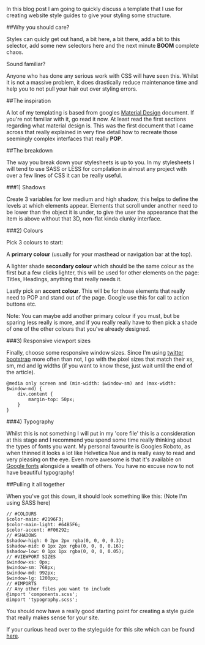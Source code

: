 In this blog post I am going to quickly discuss a template that I use for creating website style guides to give your styling some structure. 

##Why you should care?

Styles can quicly get out hand, a bit here, a bit there, add a bit to this selector, add some new selectors here and the next minute __BOOM__ complete chaos. 

Sound familiar?

Anyone who has done any serious work with CSS will have seen this. Whilst it is not a massive problem, it does drastically reduce maintenance time and help you to not pull your hair out over styling errors. 

##The inspiration

A lot of my templating is based from googles [Material Design](http://www.google.com/design/spec/material-design/introduction.html) document. If you're not familiar with it, go read it now. At least read the first sections regarding what material design is. This was the first document that I came across that really explained in very fine detail how to recreate those seemingly complex interfaces that really __POP__. 

##The breakdown

The way you break down your stylesheets is up to you. In my stylesheets I will tend to use SASS or LESS for compilation in almost any project with over a few lines of CSS it can be really useful. 

###1) Shadows

Create 3 variables for low medium and high shadow, this helps to define the levels at which elements appear. Elements that scroll under another need to be lower than the object it is under, to give the user the appearance that the item is above without that 3D, non-flat kinda clunky interface. 

###2) Colours

Pick 3 colours to start: 

A __primary colour__ (usually for your masthead or navigation bar at the top). 

A lighter shade __secondary colour__ which should be the same colour as the first but a few clicks lighter, this will be used for other elements on the page: Titles, Headings, anything that really needs it. 

Lastly pick an __accent colour__. This will be for those elements that really need to POP and stand out of the page. Google use this for call to action buttons etc. 

Note: You can maybe add another primary colour if you must, but be sparing less really is more, and if you really really have to then pick a shade of one of the other colours that you've already designed. 


###3) Responsive viewport sizes

Finally, choose some responsive window sizes. Since I'm using [twitter bootstrap](http://getbootstrap.com/) more often than not, I go with the pixel sizes that match their xs, sm, md and lg widths (if you want to know these, just wait until the end of the article).

	@media only screen and (min-width: $window-sm) and (max-width: $window-md) {
	    div.content {
	        margin-top: 50px;
	    }
	}

###4) Typography

Whilst this is not something I will put in my 'core file' this is a consideration at this stage and I recommend you spend some time really thinking about the types of fonts you want. My personal favourite is Googles Roboto, as when thinned it looks a lot like Helvetica Nue and is really easy to read and very pleasing on the eye. Even more awesome is that it's available on [Google fonts](http://www.google.com/fonts) alongside a wealth of others. You have no excuse now to not have beautiful typography! 

##Pulling it all together

When you've got this down, it should look something like this: (Note I'm using SASS here)

	// #COLOURS
	$color-main: #2196F3;
	$color-main-light: #64B5F6;
	$color-accent: #F06292;
	// #SHADOWS
	$shadow-high: 0 2px 2px rgba(0, 0, 0, 0.3);
	$shadow-mid: 0 1px 2px rgba(0, 0, 0, 0.16);
	$shadow-low: 0 1px 1px rgba(0, 0, 0, 0.05);
	// #VIEWPORT SIZES
	$window-xs: 0px;
	$window-sm: 768px;
	$window-md: 992px;
	$window-lg: 1200px;
	// #IMPORTS 
	// Any other files you want to include
	@import 'components.scss';
	@import 'typography.scss';

You should now have a really good starting point for creating a style guide that really makes sense for your site.

If your curious head over to the styleguide for this site which can be found [here](#/styleguide).